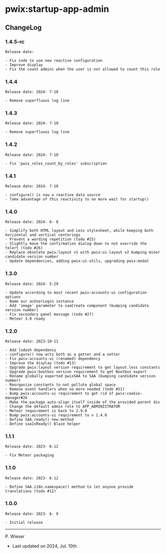 # pwix:startup-app-admin

## ChangeLog

### 1.4.5-rc

    Release date: 

    - Fix code to use new reactive configuration
    - Improve display
    - Fix the count admins when the user is not allowed to count this role

### 1.4.4

    Release date: 2024- 7-10

    - Remove superfluous log line

### 1.4.3

    Release date: 2024- 7-10

    - Remove superfluous log line

### 1.4.2

    Release date: 2024- 7-10

    - Fix 'pwix_roles_count_by_roles' subscription

### 1.4.1

    Release date: 2024- 7-10

    - configure() is now a reactive data source
    - Take advantage of this reactivity to no more wait for startup()

### 1.4.0

    Release date: 2024- 6- 8

    - Simplify both HTML layout and Less stylesheet, while keeping both horizontal and vertical centerings
    - Prevent a wording repetition (todo #25)
    - Slightly move the confirmation dialog down to not override the tolert (todo #26)
    - Replace obsolete pwix:layout v1 with pwix:ui-layout v2 bumping minor candidate version number
    - Update dependencies, adding pwix:ui-utils, upgrading pwix:modal

### 1.3.0

    Release date: 2024- 5-29

    - Update according to most recent pwix:accounts-ui configuration options
    - Name our acUserLogin instance
    - Add 'image' parameter to saaCreate component (bumping candidate version number)
    - Fix secondary panel message (todo #27)
    - Meteor 3.0 ready

### 1.2.0

    Release date: 2023-10-11

    - Add lodash dependency
    - configure() now acts both as a getter and a setter
    - Fix pwix:accounts-ui (renamed) dependency
    - Improve the display (todo #13)
    - Upgrade pwix:layout version requirement to get layout.less constants
    - Upgrade pwix:bootbox version requirement to get Bootbox export
    - Rename globally exported pwixSAA to SAA (bumping candidate version number)
    - Reorganize constants to not pollute global space
    - Remove event handlers when no more needed (todo #21)
    - Bump pwix:accounts-ui requirement to get rid of pwix:cookie-manager#26
    - Make the package auto-align itself inside of the provided parent div
    - Change the default admin role to APP_ADMINISTRATOR
    - Meteor requirement is back to 2.9.0
    - Bump pwix:accounts-ui requirement to v 1.4.0
    - Define SAA.ready() new method
    - Define saaIsReady() Blaze helper

### 1.1.1

    Release date: 2023- 6-12

    - Fix Meteor packaging

### 1.1.0

    Release date: 2023- 6-12

    - Define SAA.i18n.namespace() method to let anyone provide translations (todo #12)

### 1.0.0

    Release date: 2023- 6- 9

    - Initial release

---
P. Wieser
- Last updated on 2024, Jul. 10th
